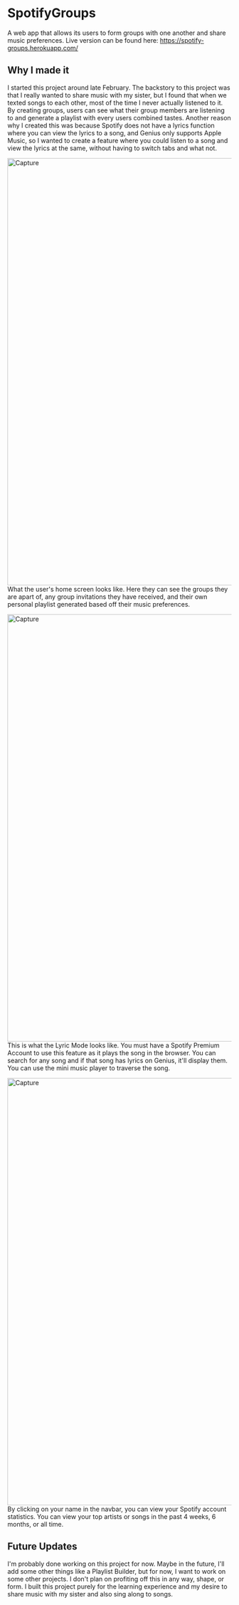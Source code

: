 # SpotifyGroups
A web app that allows its users to form groups with one another and share music preferences. Live version can be found here: https://spotify-groups.herokuapp.com/ 

## Why I made it

I started this project around late February. The backstory to this project was that I really wanted to share music with my sister, but I found that when we texted songs to each other, most of the time I never actually listened to it. By creating groups, users can see what their group members are listening to and generate a playlist with every users combined tastes. Another reason why I created this was because Spotify does not have a lyrics function where you can view the lyrics to a song, and Genius only supports Apple Music, so I wanted to create a feature where you could listen to a song and view the lyrics at the same, without having to switch tabs and what not. 

<img width="960" alt="Capture" src="https://user-images.githubusercontent.com/32548076/81866832-c5a9ba80-953d-11ea-9161-3f7973507fc3.png"> What the user's home screen looks like. Here they can see the groups they are apart of, any group invitations they have received, and their own personal playlist generated based off their music preferences.

<img width="960" alt="Capture" src="https://user-images.githubusercontent.com/32548076/81866988-043f7500-953e-11ea-8b69-13c566d3ed4e.png"> This is what the Lyric Mode looks like. You must have a Spotify Premium Account to use this feature as it plays the song in the browser. You can search for any song and if that song has lyrics on Genius, it'll display them. You can use the mini music player to traverse the song.

<img width="960" alt="Capture" src="https://user-images.githubusercontent.com/32548076/81867088-2a651500-953e-11ea-895f-175c84be34e0.png"> By clicking on your name in the navbar, you can view your Spotify account statistics. You can view your top artists or songs in the past 4 weeks, 6 months, or all time.

## Future Updates

I'm probably done working on this project for now. Maybe in the future, I'll add some other things like a Playlist Builder, but for now, I want to work on some other projects. I don't plan on profiting off this in any way, shape, or form. I built this project purely for the learning experience and my desire to share music with my sister and also sing along to songs.


